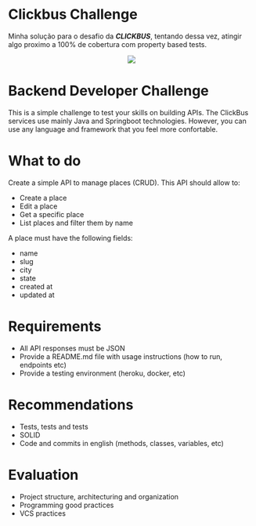 # Clickbus Challenge
Minha solução para o desafio da ***CLICKBUS***, tentando dessa vez, atingir algo proximo a 100% de cobertura com property based tests.
<p align="center">
<img src="https://media.giphy.com/media/J1ZajKJKzD0PK/giphy.gif"/>
</p>

# Backend Developer Challenge
This is a simple challenge to test your skills on building APIs.
The ClickBus services use mainly Java and Springboot technologies. However, you can use any language and framework that you feel more confortable.

# What to do
Create a simple API to manage places (CRUD). This API should allow to:
- Create a place
- Edit a place
- Get a specific place
- List places and filter them by name

A place must have the following fields:
- name
- slug
- city
- state
- created at
- updated at

# Requirements
- All API responses must be JSON
- Provide a README.md file with usage instructions (how to run, endpoints etc)
- Provide a testing environment (heroku, docker, etc)

# Recommendations
- Tests, tests and tests
- SOLID
- Code and commits in english (methods, classes, variables, etc)

# Evaluation
- Project structure, architecturing and organization
- Programming good practices
- VCS practices
